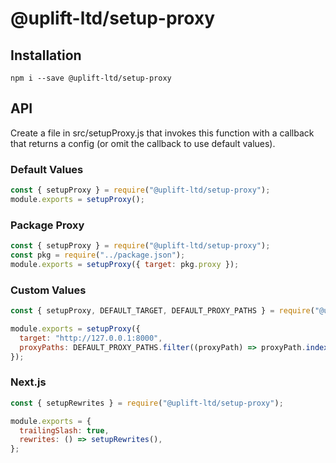 # @uplift-ltd/setup-proxy

## Installation

    npm i --save @uplift-ltd/setup-proxy

## API

Create a file in src/setupProxy.js that invokes this function with a callback that returns a config
(or omit the callback to use default values).

### Default Values

```js
const { setupProxy } = require("@uplift-ltd/setup-proxy");
module.exports = setupProxy();
```

### Package Proxy

```js
const { setupProxy } = require("@uplift-ltd/setup-proxy");
const pkg = require("../package.json");
module.exports = setupProxy({ target: pkg.proxy });
```

### Custom Values

```js
const { setupProxy, DEFAULT_TARGET, DEFAULT_PROXY_PATHS } = require("@uplift-ltd/setup-proxy");

module.exports = setupProxy({
  target: "http://127.0.0.1:8000",
  proxyPaths: DEFAULT_PROXY_PATHS.filter((proxyPath) => proxyPath.indexOf("logout") !== -1),
});
```

### Next.js

```js
const { setupRewrites } = require("@uplift-ltd/setup-proxy");

module.exports = {
  trailingSlash: true,
  rewrites: () => setupRewrites(),
};
```

